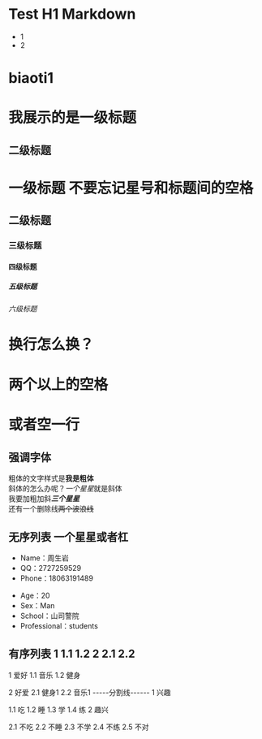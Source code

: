 # Test H1 Markdown
- 1
- 2

 biaoti1
 =======
 
 
 我展示的是一级标题
 ============
 
 二级标题
 -------
 
 # 一级标题  不要忘记星号和标题间的空格
 
 ## 二级标题
 
 ### 三级标题
 
 #### 四级标题
 
 ##### 五级标题
 
 ###### 六级标题
 
 # 换行怎么换？     
 #  两个以上的空格    
 
 # 或者空一行

## 强调字体  
粗体的文字样式是**我是粗体**    
斜体的怎么办呢？*一个星星*就是斜体   
我要加粗加斜***三个星星***  
还有一个删除线~~两个波浪线~~
 
 ## 无序列表 一个星星或者杠  
 * Name：周生岩
 * QQ：2727259529
 * Phone：18063191489
 
 - Age：20
 - Sex：Man
 - School：山司警院
 - Professional：students
 
 ## 有序列表  1 1.1 1.2 2 2.1 2.2
 
1 爱好
    1.1 音乐
    1.2 健身
   
2 好爱 
    2.1 健身1
    2.2 音乐1
-----分割线------
1 兴趣

  1.1 吃
  1.2 睡
  1.3 学
  1.4 练
2 趣兴

  2.1 不吃
  2.2 不睡
  2.3 不学
  2.4 不练
  2.5 不对

